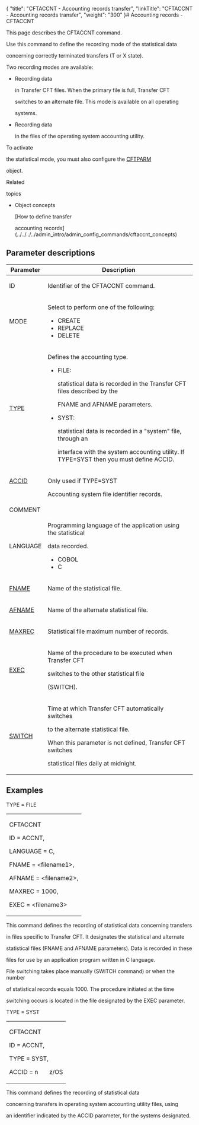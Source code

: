 {
    "title": "CFTACCNT - Accounting records transfer",
    "linkTitle": "CFTACCNT - Accounting records transfer",
    "weight": "300"
}# <span id="kanchor46"></span><span id="CFTACCNT"></span>Accounting records - CFTACCNT

<span id="About_CFTACCNT"></span>This page describes the <span id="kanchor47"></span>CFTACCNT command.

Use this command to define the recording mode of the statistical data
concerning correctly terminated transfers (T or X state).

Two recording modes are available:

-   Recording data
    in Transfer CFT files. When the primary file is full, Transfer CFT
    switches to an alternate file. This mode is available on all operating
    systems.
-   Recording data
    in the files of the operating system accounting utility.

To activate
the statistical mode, you must also configure the [CFTPARM](../../../web_copilot_ui/conf_intro/cftparm)
object.

Related
topics

-   Object concepts
    [How to define transfer
    accounting records](../../../../admin_intro/admin_config_commands/cftaccnt_concepts)

## Parameter descriptions

<table data-cellspacing="0">
<thead>
<tr class="header">
<th>Parameter</th>
<th>Description</th>
</tr>
</thead>
<tbody>
<tr class="odd">
<td><p>ID</p></td>
<td><p>Identifier of the CFTACCNT command.</p></td>
</tr>
<tr class="even">
<td>MODE</td>
<td><p>Select to perform one of the following:</p>
<ul>
<li>CREATE</li>
<li>REPLACE</li>
<li>DELETE</li>
</ul></td>
</tr>
<tr class="odd">
<td><p><a href="../../../command_summary/parameter_intro/type">TYPE</a> </p></td>
<td><p>Defines the accounting type.</p>
<ul>
<li>FILE:
statistical data is recorded in the Transfer CFT files described by the
FNAME and AFNAME parameters.</li>
<li>SYST:
statistical data is recorded in a "system" file, through an
interface with the system accounting utility. If TYPE=SYST then you must define ACCID.</li>
</ul></td>
</tr>
<tr class="even">
<td><p><a href="../../../command_summary/parameter_intro/accid">ACCID</a>
   </p></td>
<td><p>Only used if TYPE=SYST
Accounting system file identifier records.</p></td>
</tr>
<tr class="odd">
<td>COMMENT</td>
<td> </td>
</tr>
<tr class="even">
<td><p>LANGUAGE</p></td>
<td><p>Programming language of the application using the statistical
data recorded.</p>
<ul>
<li>COBOL</li>
<li>C</li>
</ul></td>
</tr>
<tr class="odd">
<td><p><a href="../../../command_summary/parameter_intro/fname">FNAME</a></p></td>
<td><p>Name of the statistical file.</p></td>
</tr>
<tr class="even">
<td><p><a href="../../../command_summary/parameter_intro/afname">AFNAME</a></p></td>
<td><p>Name of the alternate statistical file.</p></td>
</tr>
<tr class="odd">
<td><p><a href="../../../command_summary/parameter_intro/maxrec">MAXREC</a> </p></td>
<td><p>Statistical file maximum number of records.</p></td>
</tr>
<tr class="even">
<td><p><a href="../../../command_summary/parameter_intro/exec">EXEC</a> </p></td>
<td><p>Name of the procedure to be executed when Transfer CFT
switches to the other statistical file</p>
<p>(SWITCH).</p></td>
</tr>
<tr class="odd">
<td><p><a href="../../../command_summary/parameter_intro/switch">SWITCH</a> </p></td>
<td><p>Time at which Transfer CFT automatically switches
to the alternate statistical file.</p>
<p>When this parameter is not defined, Transfer CFT switches
statistical files daily at midnight.</p></td>
</tr>
</tbody>
</table>

## Examples

TYPE = FILE

<table data-cellspacing="0">
<tbody>
<tr class="odd">
<td><p>CFTACCNT</p>
<p>ID = ACCNT,</p>
<p>LANGUAGE = C,</p>
<p>FNAME = &lt;filename1&gt;,</p>
<p>AFNAME = &lt;filename2&gt;,</p>
<p>MAXREC = 1000,</p>
<p>EXEC = &lt;filename3&gt;</p></td>
</tr>
</tbody>
</table>

This command defines the recording of statistical data concerning transfers
in files specific to Transfer CFT. It designates the statistical and alternate
statistical files (FNAME and AFNAME parameters). Data is recorded in these
files for use by an application program written in C language.

File switching takes place manually (SWITCH command) or when the number
of statistical records equals 1000. The procedure initiated at the time
switching occurs is located in the file designated by the EXEC parameter.

TYPE = SYST

<table data-cellspacing="0">
<tbody>
<tr class="odd">
<td><p>CFTACCNT</p>
<p>ID = ACCNT,</p>
<p>TYPE = SYST,</p>
<p>ACCID = n       z/OS</p></td>
</tr>
</tbody>
</table>

This command defines the recording of statistical data
concerning transfers in operating system accounting utility files, using
an identifier indicated by the ACCID parameter, for the systems designated.
